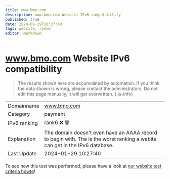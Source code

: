 ```yaml
---
title: www.bmo.com
description: www.bmo.com Website IPv6 compatibility
published: true
date: 2024-01-29T10:27:40
tags: website, rank6
editor: markdown
---
```


# www.bmo.com Website IPv6 compatibility

> The results shown here are accumulated by automation. If you think the data shown is wrong, please contact the administrators. 
> Do not edit this page manually, it will get overwritten.
{.is-info}


|   |   |
| - | - |
| Domainname | www.bmo.com
| Category | payment |
| IPv6 ranking | rank6 :x: :wastebasket: |
| Explanation | The domain doesn't even have an AAAA record to begin with. The is the worst ranking a webite can get in the IPv6 database. |
| Last Update | 2024-01-29 10:27:40 |

To see how this test was performed, please have a look at [our website test criteria howto](/howto/testcriteria/website)!

